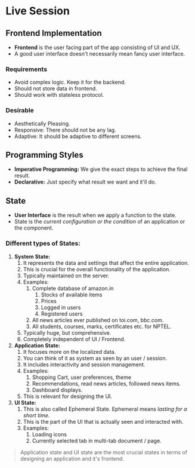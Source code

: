 # Live Session

## Frontend Implementation

- **Frontend** is the user facing part of the app consisting of UI and UX.
- A good user interface doesn't necessarily mean fancy user interface.

### Requirements

- Avoid complex logic. Keep it for the backend.
- Should not store data in frontend.
- Should work with stateless protocol. 

### Desirable

- Aesthetically Pleasing.
- Responsive: There should not be any lag. 
- Adaptive: It should be adaptive to different screens.

## Programming Styles

- **Imperative Programming:** We give the exact steps to achieve the final result.
- **Declarative:** Just specify what result we want and it'll do.

## State

- **User Interface** is the result when we apply a function to the state.
- State is the *current configuration or the condition* of an application or the component.

### Different types of States:

1. **System State:** 
	1. It represents the data and settings that affect the entire application. 
	2. This is crucial for the overall functionality of the application.
	3. Typically maintained on the server.
	4. Examples: 
		1. Complete database of amazon.in
			1. Stocks of available items
			2. Prices
			3. Logged in users
			4. Registered users
		2. All news articles ever published on toi.com, bbc.com.
		3. All students, courses, marks, certificates etc. for NPTEL.
	5. Typically huge, but comprehensive.
	6. Completely independent of UI / Frontend.
2. **Application State:**
	1. It focuses more on the localized data.
	2. You can think of it as system as seen by an user / session.
	3. It includes interactivity and session management.
	4. Examples:
		1. Shopping Cart, user preferences, theme
		2. Recommendations, read news articles, followed news items.
		3. Dashboard displays.
	5. This is relevant for designing the UI.
3. **UI State:**
	1. This is also called Ephemeral State. Ephemeral means *lasting for a short time*.
	2. This is the part of the UI that is actually seen and interacted with.
	3. Examples:
		1. Loading icons
		2. Currently selected tab in multi-tab document / page.

> Application state and UI state are the most crucial states in terms of designing an application and it's frontend.

